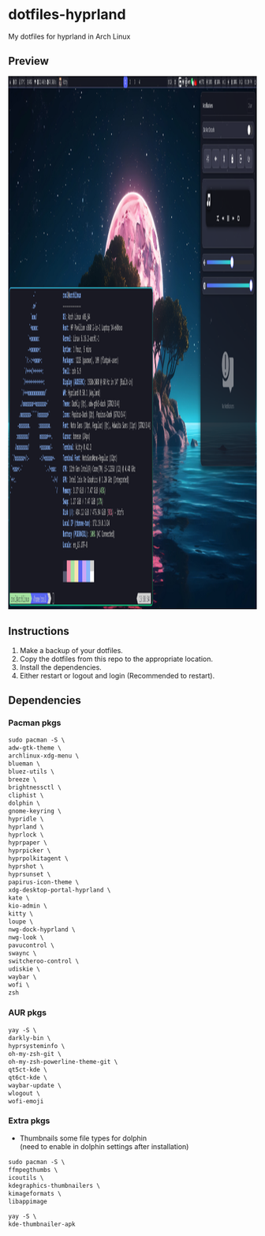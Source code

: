 # dotfiles-hyprland
My dotfiles for hyprland in Arch Linux

## Preview
<img width="1920" height="1080" alt="Screenshot-Full" src="Images/Screenshot-Full.png" />

## Instructions
1. Make a backup of your dotfiles.
2. Copy the dotfiles from this repo to the appropriate location.
3. Install the dependencies.
4. Either restart or logout and login (Recommended to restart).

## Dependencies
### Pacman pkgs
```
sudo pacman -S \
adw-gtk-theme \
archlinux-xdg-menu \
blueman \
bluez-utils \
breeze \
brightnessctl \
cliphist \
dolphin \
gnome-keyring \
hypridle \
hyprland \
hyprlock \
hyprpaper \
hyprpicker \
hyprpolkitagent \
hyprshot \
hyprsunset \
papirus-icon-theme \
xdg-desktop-portal-hyprland \
kate \
kio-admin \
kitty \
loupe \
nwg-dock-hyprland \
nwg-look \
pavucontrol \
swaync \
switcheroo-control \
udiskie \
waybar \
wofi \
zsh
```
### AUR pkgs
```
yay -S \
darkly-bin \
hyprsysteminfo \
oh-my-zsh-git \
oh-my-zsh-powerline-theme-git \
qt5ct-kde \
qt6ct-kde \
waybar-update \
wlogout \
wofi-emoji
```

### Extra pkgs
- Thumbnails some file types for dolphin  
(need to enable in dolphin settings after installation)
```
sudo pacman -S \
ffmpegthumbs \
icoutils \
kdegraphics-thumbnailers \
kimageformats \
libappimage
```
```
yay -S \
kde-thumbnailer-apk
```